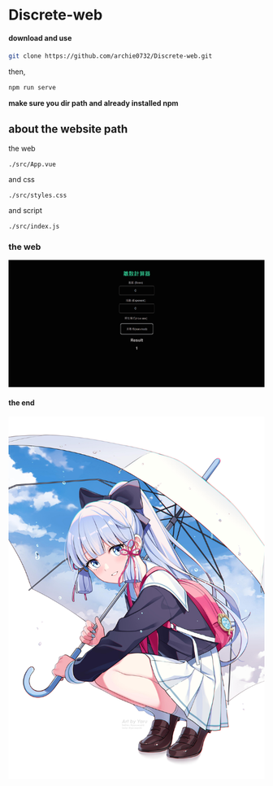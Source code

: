 # Discrete-web

#### download and use

```bash
git clone https://github.com/archie0732/Discrete-web.git
```
then,
```bash
npm run serve
```

**make sure you dir path and already installed npm** 

## about the website path 

the web 

```
./src/App.vue
```

and css

```
./src/styles.css
```

and script
```
./src/index.js
```
### the web 

![](https://github.com/archie0732/Discrete-web/blob/main/src/assets/exa.png)



#### the end

![](https://github.com/archie0732/Discrete-web/blob/main/src/assets/ayaka010.jpeg)
